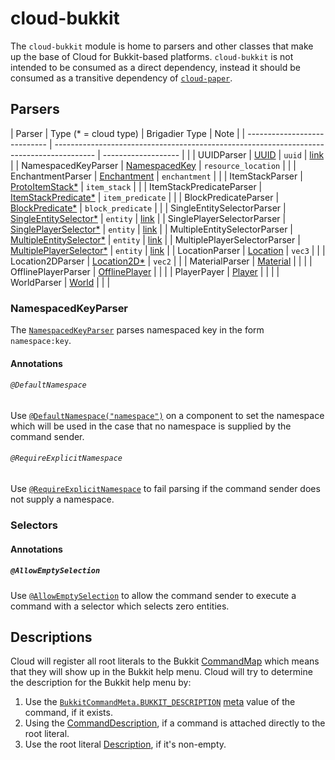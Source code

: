 # cloud-bukkit

The `cloud-bukkit` module is home to parsers and other classes that make up the base of Cloud for Bukkit-based platforms.
`cloud-bukkit` is not intended to be consumed as a direct dependency, instead it should be consumed as
a transitive dependency of [`cloud-paper`](paper.md).

## Parsers

| Parser | Type (\* = cloud type) | Brigadier Type | Note |
| ---------------------------- | ---------------------------------------------------------------------------------------- | ------------------- | |
| UUIDParser | [UUID](https://docs.oracle.com/en/java/javase/21/docs/api/java.base/java/util/UUID.html) | `uuid` | [link](#namespacedkeyparser) |
| NamespacedKeyParser | [NamespacedKey](https://jd.papermc.io/paper/1.20/org/bukkit/NamespacedKey.html) | `resource_location` | |
| EnchantmentParser | [Enchantment](https://jd.papermc.io/paper/1.20/org/bukkit/enchantments/Enchantment.html) | `enchantment` | |
| ItemStackParser | [ProtoItemStack\*](https://javadoc.io/doc/org.incendo/cloud-bukkit/latest/org/incendo/cloud/bukkit/data/ProtoItemStack.html) | `item_stack` | |
| ItemStackPredicateParser | [ItemStackPredicate\*](https://javadoc.io/doc/org.incendo/cloud-bukkit/latest/org/incendo/cloud/bukkit/data/ItemStackPredicate.html) | `item_predicate` | |
| BlockPredicateParser | [BlockPredicate\*](https://javadoc.io/doc/org.incendo/cloud-bukkit/latest/org/incendo/cloud/bukkit/data/BlockPredicate.html) | `block_predicate` | |
| SingleEntitySelectorParser | [SingleEntitySelector\*](https://javadoc.io/doc/org.incendo/cloud-bukkit/latest/org/incendo/cloud/bukkit/data/SingleEntitySelector.html) | `entity` | [link](#selectors) |
| SinglePlayerSelectorParser | [SinglePlayerSelector\*](https://javadoc.io/doc/org.incendo/cloud-bukkit/latest/org/incendo/cloud/bukkit/data/SinglePlayerSelector.html) | `entity` | [link](#selectors) |
| MultipleEntitySelectorParser | [MultipleEntitySelector\*](https://javadoc.io/doc/org.incendo/cloud-bukkit/latest/org/incendo/cloud/bukkit/data/MultipleEntitySelector.html) | `entity` | [link](#selectors) |
| MultiplePlayerSelectorParser | [MultiplePlayerSelector\*](https://javadoc.io/doc/org.incendo/cloud-bukkit/latest/org/incendo/cloud/bukkit/data/MultiplePlayerSelector.html) | `entity` | [link](#selectors) |
| LocationParser | [Location](https://jd.papermc.io/paper/1.20/org/bukkit/Location.html) | `vec3` | |
| Location2DParser | [Location2D\*](https://javadoc.io/doc/org.incendo/cloud-bukkit/latest/org/incendo/cloud/bukkit/parser/location/Location2D.html) | `vec2` | |
| MaterialParser | [Material](https://jd.papermc.io/paper/1.20/org/bukkit/Material.html) | | |
| OfflinePlayerParser | [OfflinePlayer](https://jd.papermc.io/paper/1.20/org/bukkit/OfflinePlayer.html) | | |
| PlayerPayer | [Player](https://jd.papermc.io/paper/1.20/org/bukkit/entity/Player.html) | | |
| WorldParser | [World](https://jd.papermc.io/paper/1.20/org/bukkit/World.html) | | |

### NamespacedKeyParser

The
[`NamespacedKeyParser`](https://javadoc.io/doc/org.incendo/cloud-bukkit/latest/org/incendo/cloud/bukkit/parser/NamespacedKeyParser.html)
parses namespaced key in the form `namespace:key`.

#### Annotations

###### `@DefaultNamespace`

Use
[`@DefaultNamespace("namespace")`](https://javadoc.io/doc/org.incendo/cloud-bukkit/latest/org/incendo/cloud/bukkit/annotation/specifier/DefaultNamespace.html)
on a component to set the namespace which will be used in the case that no
namespace is supplied by the command sender.

###### `@RequireExplicitNamespace`

Use
[`@RequireExplicitNamespace`](https://javadoc.io/doc/org.incendo/cloud-bukkit/latest/org/incendo/cloud/bukkit/annotation/specifier/RequireExplicitNamespace.html)
to fail parsing if the command sender does not supply a namespace.

### Selectors

#### Annotations

##### `@AllowEmptySelection`

Use
[`@AllowEmptySelection`](https://javadoc.io/doc/org.incendo/cloud-bukkit/latest/org/incendo/cloud/bukkit/annotation/specifier/AllowEmptySelection.html)
to allow the command sender to execute a command with a selector which selects zero entities.

## Descriptions

Cloud will register all root literals to the Bukkit [CommandMap](https://jd.papermc.io/paper/1.20/org/bukkit/command/CommandMap.html)
which means that they will show up in the Bukkit help menu.
Cloud will try to determine the description for the Bukkit help menu by:

1. Use the [`BukkitCommandMeta.BUKKIT_DESCRIPTION`](https://javadoc.io/doc/org.incendo/cloud-bukkit/latest/org/incendo/cloud/bukkit/BukkitCommandMeta.html) [meta](../core/index.md#command-meta) value of the command, if it exists.
2. Using the [CommandDescription](../core/index.md#command-descriptions), if a command is attached directly to the root literal.
3. Use the root literal [Description](../core/index.md#component-descriptions), if it's non-empty.
